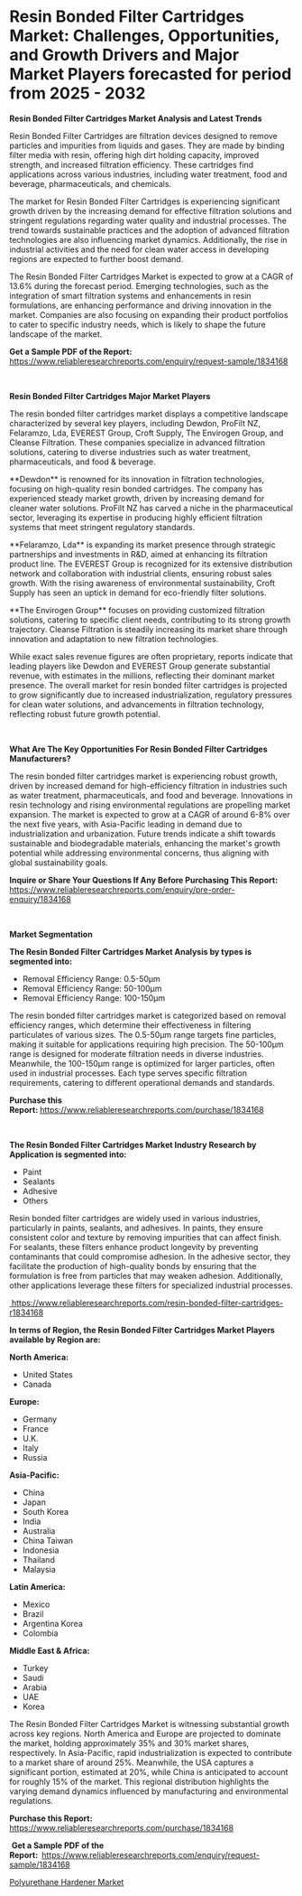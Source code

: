 <p><h1>Resin Bonded Filter Cartridges Market: Challenges, Opportunities, and Growth Drivers and Major Market Players forecasted for period from 2025 - 2032</h1></p><p><strong>Resin Bonded Filter Cartridges Market Analysis and Latest Trends</strong></p>
<p><p>Resin Bonded Filter Cartridges are filtration devices designed to remove particles and impurities from liquids and gases. They are made by binding filter media with resin, offering high dirt holding capacity, improved strength, and increased filtration efficiency. These cartridges find applications across various industries, including water treatment, food and beverage, pharmaceuticals, and chemicals.</p><p>The market for Resin Bonded Filter Cartridges is experiencing significant growth driven by the increasing demand for effective filtration solutions and stringent regulations regarding water quality and industrial processes. The trend towards sustainable practices and the adoption of advanced filtration technologies are also influencing market dynamics. Additionally, the rise in industrial activities and the need for clean water access in developing regions are expected to further boost demand.</p><p>The Resin Bonded Filter Cartridges Market is expected to grow at a CAGR of 13.6% during the forecast period. Emerging technologies, such as the integration of smart filtration systems and enhancements in resin formulations, are enhancing performance and driving innovation in the market. Companies are also focusing on expanding their product portfolios to cater to specific industry needs, which is likely to shape the future landscape of the market.</p></p>
<p><strong>Get a Sample PDF of the Report:&nbsp;</strong> <a href="https://www.reliableresearchreports.com/enquiry/request-sample/1834168?utm_campaign=3250&utm_medium=2&utm_source=Github&utm_content=ia&utm_term=02042025&utm_id=resin-bonded-filter-cartridges">https://www.reliableresearchreports.com/enquiry/request-sample/1834168</a></p>
<p>&nbsp;</p>
<p><strong>Resin Bonded Filter Cartridges Major Market Players</strong></p>
<p><p>The resin bonded filter cartridges market displays a competitive landscape characterized by several key players, including Dewdon, ProFilt NZ, Felaramzo, Lda, EVEREST Group, Croft Supply, The Envirogen Group, and Cleanse Filtration. These companies specialize in advanced filtration solutions, catering to diverse industries such as water treatment, pharmaceuticals, and food & beverage.</p><p>**Dewdon** is renowned for its innovation in filtration technologies, focusing on high-quality resin bonded cartridges. The company has experienced steady market growth, driven by increasing demand for cleaner water solutions. ProFilt NZ has carved a niche in the pharmaceutical sector, leveraging its expertise in producing highly efficient filtration systems that meet stringent regulatory standards.</p><p>**Felaramzo, Lda** is expanding its market presence through strategic partnerships and investments in R&D, aimed at enhancing its filtration product line. The EVEREST Group is recognized for its extensive distribution network and collaboration with industrial clients, ensuring robust sales growth. With the rising awareness of environmental sustainability, Croft Supply has seen an uptick in demand for eco-friendly filter solutions.</p><p>**The Envirogen Group** focuses on providing customized filtration solutions, catering to specific client needs, contributing to its strong growth trajectory. Cleanse Filtration is steadily increasing its market share through innovation and adaptation to new filtration technologies.</p><p>While exact sales revenue figures are often proprietary, reports indicate that leading players like Dewdon and EVEREST Group generate substantial revenue, with estimates in the millions, reflecting their dominant market presence. The overall market for resin bonded filter cartridges is projected to grow significantly due to increased industrialization, regulatory pressures for clean water solutions, and advancements in filtration technology, reflecting robust future growth potential.</p></p>
<p>&nbsp;</p>
<p><strong>What Are The Key Opportunities For Resin Bonded Filter Cartridges Manufacturers?</strong></p>
<p><p>The resin bonded filter cartridges market is experiencing robust growth, driven by increased demand for high-efficiency filtration in industries such as water treatment, pharmaceuticals, and food and beverage. Innovations in resin technology and rising environmental regulations are propelling market expansion. The market is expected to grow at a CAGR of around 6-8% over the next five years, with Asia-Pacific leading in demand due to industrialization and urbanization. Future trends indicate a shift towards sustainable and biodegradable materials, enhancing the market's growth potential while addressing environmental concerns, thus aligning with global sustainability goals.</p></p>
<p><strong>Inquire or Share Your Questions If Any Before Purchasing This Report:</strong> <a href="https://www.reliableresearchreports.com/enquiry/pre-order-enquiry/1834168?utm_campaign=3250&utm_medium=2&utm_source=Github&utm_content=ia&utm_term=02042025&utm_id=resin-bonded-filter-cartridges">https://www.reliableresearchreports.com/enquiry/pre-order-enquiry/1834168</a></p>
<p>&nbsp;</p>
<p><strong>Market Segmentation</strong></p>
<p><strong>The Resin Bonded Filter Cartridges Market Analysis by types is segmented into:</strong></p>
<p><ul><li>Removal Efficiency Range: 0.5-50µm</li><li>Removal Efficiency Range: 50-100µm</li><li>Removal Efficiency Range: 100-150µm</li></ul></p>
<p><p>The resin bonded filter cartridges market is categorized based on removal efficiency ranges, which determine their effectiveness in filtering particulates of various sizes. The 0.5-50µm range targets fine particles, making it suitable for applications requiring high precision. The 50-100µm range is designed for moderate filtration needs in diverse industries. Meanwhile, the 100-150µm range is optimized for larger particles, often used in industrial processes. Each type serves specific filtration requirements, catering to different operational demands and standards.</p></p>
<p><strong>Purchase this Report:&nbsp;</strong><a href="https://www.reliableresearchreports.com/purchase/1834168?utm_campaign=3250&utm_medium=2&utm_source=Github&utm_content=ia&utm_term=02042025&utm_id=resin-bonded-filter-cartridges">https://www.reliableresearchreports.com/purchase/1834168</a></p>
<p>&nbsp;</p>
<p><strong>The Resin Bonded Filter Cartridges Market Industry Research by Application is segmented into:</strong></p>
<p><ul><li>Paint</li><li>Sealants</li><li>Adhesive</li><li>Others</li></ul></p>
<p><p>Resin bonded filter cartridges are widely used in various industries, particularly in paints, sealants, and adhesives. In paints, they ensure consistent color and texture by removing impurities that can affect finish. For sealants, these filters enhance product longevity by preventing contaminants that could compromise adhesion. In the adhesive sector, they facilitate the production of high-quality bonds by ensuring that the formulation is free from particles that may weaken adhesion. Additionally, other applications leverage these filters for specialized industrial processes.</p></p>
<p><a href="https://www.reliableresearchreports.com/resin-bonded-filter-cartridges-r1834168?utm_campaign=3250&utm_medium=2&utm_source=Github&utm_content=ia&utm_term=02042025&utm_id=resin-bonded-filter-cartridges">&nbsp;https://www.reliableresearchreports.com/resin-bonded-filter-cartridges-r1834168</a></p>
<p><strong>In terms of Region, the Resin Bonded Filter Cartridges Market Players available by Region are:</strong></p>
<p>
    <p> <strong> North America: </strong>
        <ul>
            <li>United States</li>
            <li>Canada</li>
        </ul>
        </p> 
    <p> <strong> Europe: </strong>
        <ul>
            <li>Germany</li>
            <li>France</li>
            <li>U.K.</li>
            <li>Italy</li>
            <li>Russia</li>
        </ul>
        </p> 
    <p> <strong> Asia-Pacific: </strong>
        <ul>
            <li>China</li>
            <li>Japan</li>
            <li>South Korea</li>
            <li>India</li>
            <li>Australia</li>
            <li>China Taiwan</li>
            <li>Indonesia</li>
            <li>Thailand</li>
            <li>Malaysia</li>
        </ul>
        </p> 
    <p> <strong> Latin America: </strong>
        <ul>
            <li>Mexico</li>
            <li>Brazil</li>
            <li>Argentina Korea</li>
            <li>Colombia</li>
        </ul>
        </p> 
    <p> <strong> Middle East & Africa: </strong>
        <ul>
            <li>Turkey</li>
            <li>Saudi</li>
            <li>Arabia</li>
            <li>UAE</li>
            <li>Korea</li>
        </ul>
    </p>
    </p>
<p><p>The Resin Bonded Filter Cartridges Market is witnessing substantial growth across key regions. North America and Europe are projected to dominate the market, holding approximately 35% and 30% market shares, respectively. In Asia-Pacific, rapid industrialization is expected to contribute to a market share of around 25%. Meanwhile, the USA captures a significant portion, estimated at 20%, while China is anticipated to account for roughly 15% of the market. This regional distribution highlights the varying demand dynamics influenced by manufacturing and environmental regulations.</p></p>
<p><strong>Purchase this Report: </strong><a href="https://www.reliableresearchreports.com/purchase/1834168?utm_campaign=3250&utm_medium=2&utm_source=Github&utm_content=ia&utm_term=02042025&utm_id=resin-bonded-filter-cartridges">https://www.reliableresearchreports.com/purchase/1834168</a></p>
<p>&nbsp;<strong>Get a Sample PDF of the Report:&nbsp;&nbsp;</strong><a href="https://www.reliableresearchreports.com/enquiry/request-sample/1834168?utm_campaign=3250&utm_medium=2&utm_source=Github&utm_content=ia&utm_term=02042025&utm_id=resin-bonded-filter-cartridges">https://www.reliableresearchreports.com/enquiry/request-sample/1834168</a></p>
<p><strong></strong></p>
<p><p><a href="https://github.com/jolinolooman/Market-Research-Report-List-1/blob/main/polyurethane-hardener-market.md?utm_campaign=3250&utm_medium=2&utm_source=Github&utm_content=ia&utm_term=02042025&utm_id=resin-bonded-filter-cartridges">Polyurethane Hardener Market</a></p></p>